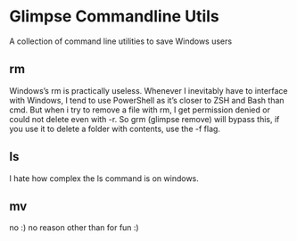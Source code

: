 # Glimpse Commandline Utils

A collection of command line utilities to save Windows users

## rm
Windows’s rm is practically useless. Whenever I inevitably have to interface with Windows, I tend to use PowerShell as it’s closer to ZSH and Bash than cmd. But when i try to remove a file with rm, I get permission denied or could not delete even with -r. So grm (glimpse remove) will bypass this, if you use it to delete a folder with contents, use the -f flag.

## ls
I hate how complex the ls command is on windows.
## mv
no :)
no reason other than for fun :)
